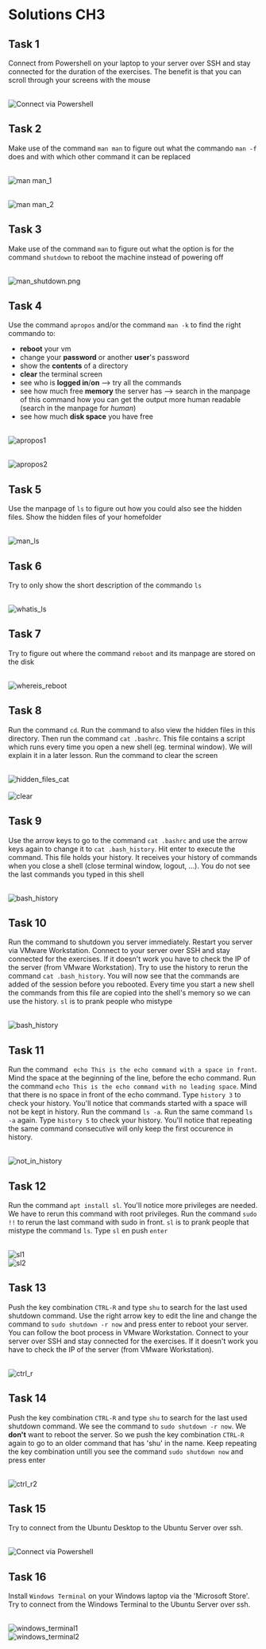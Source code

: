 # Solutions CH3
## Task 1
Connect from Powershell on your laptop to your server over SSH and stay connected for the duration of the exercises. The benefit is that you can scroll through your screens with the mouse  

<br/>![Connect via Powershell](images/Connect_via_Powershell.png)  

## Task 2
Make use of the command `man man` to figure out what the commando `man -f` does and with which other command it can be replaced  

<br/>![man man_1](images/man_man_1.png)  

<br/>![man man_2](images/man_man_2.png)

## Task 3
Make use of the command `man` to figure out what the option is for the command `shutdown` to reboot the machine instead of powering off  

<br/>![man_shutdown.png](images/man_shutdown.png)

## Task 4
Use the command `apropos` and/or the command `man -k` to find the right commando to:
- __reboot__ your vm
- change your __password__ or another __user__'s password
- show the __contents__ of a directory
- __clear__ the terminal screen
- see who is __logged in__/__on__ --> try all the commands
- see how much free __memory__ the server has  --> search in the manpage of this command how you can get the output more human readable (search in the manpage for _human_)
- see how much __disk space__ you have free   

<br/>![apropos1](images/apropos1.png)  

<br/>![apropos2](images/apropos2.png)
  

## Task 5
Use the manpage of `ls` to figure out how you could also see the hidden files. Show the hidden files of your homefolder

<br/>![man_ls](images/man_ls.png)

## Task 6 
Try to only show the short description of the commando `ls`  

<br/>![whatis_ls](images/whatis_ls.png)

## Task 7 
Try to figure out where the command `reboot` and its manpage are stored on the disk  

<br/>![whereis_reboot](images/whereis_reboot.png)

## Task 8 
Run the command `cd`. Run the command to also view the hidden files in this directory. Then run the command `cat .bashrc`. This file contains a script which runs every time you open a new shell (eg. terminal window). We will explain it in a later lesson. Run the command to clear the screen  

<br/>![hidden_files_cat](images/hidden_files_cat.png)  
<br/>![clear](images/clear.png)


## Task 9 
Use the arrow keys to go to the command `cat .bashrc` and use the arrow keys again to change it to `cat .bash_history`. Hit enter to execute the command. This file holds your history. It receives your history of commands when you close a shell (close terminal window, logout, ...). You do not see the last commands you typed in this shell

<br/>![bash_history](images/bash_history.png)


## Task 10
Run the command to shutdown you server immediately. Restart you server via VMware Workstation.
Connect to your server over SSH and stay connected for the exercises. If it doesn't work you have to check the IP of the server (from VMware Workstation).
Try to use the history to rerun the command `cat .bash_history`. You will now see that the commands are added of the session before you rebooted. Every time you start a new shell the commands from this file are copied into the shell's memory so we can use the history.
`sl` is to prank people who mistype 

<br/>![bash_history](images/bash_history.png)


## Task 11
Run the command ` echo This is the echo command with a space in front`. Mind the space at the beginning of the line, before the echo command.
Run the command `echo This is the echo command with no leading space`. Mind that there is no space in front of the echo command.
Type `history 3` to check your history.
You'll notice that commands started with a space will not be kept in history.
Run the command `ls -a`.
Run the same command `ls -a` again.
Type `history 5` to check your history.
You'll notice that repeating the same command consecutive will only keep the first occurence in history.  

<br/>![not_in_history](images/not_in_history.png)


## Task 12
Run the command `apt install sl`. You'll notice more privileges are needed. We have to rerun this command with root privileges. Run the command `sudo !!` to rerun the last command with sudo in front. `sl` is to prank people that mistype the command `ls`. Type `sl` en push `enter`

<br/>![sl1](images/sl1.png)
<br/>![sl2](images/sl2.png)


## Task 13
Push the key combination `CTRL-R` and type `shu` to search for the last used shutdown command. Use the right arrow key to edit the line and change the command to `sudo shutdown -r now` and press enter to reboot your server. You can follow the boot process in VMware Workstation. Connect to your server over SSH and stay connected for the exercises. If it doesn't work you have to check the IP of the server (from VMware Workstation).  

<br/>![ctrl_r](images/ctrl_r.png)


## Task 14
Push the key combination `CTRL-R` and type `shu` to search for the last used shutdown command. We see the command to `sudo shutdown -r now`. We __don't__ want to reboot the server.  So we push the key combination `CTRL-R` again to go to an older command that has 'shu' in the name. Keep repeating the key combination untill you see the command `sudo shutdown now` and press enter  

<br/>![ctrl_r2](images/ctrl_r2.png)


## Task 15
Try to connect from the Ubuntu Desktop to the Ubuntu Server over ssh.  

<br/>![Connect via Powershell](images/Connect_via_Powershell.png) 

## Task 16
Install `Windows Terminal` on your Windows laptop via the 'Microsoft Store'. Try to connect from the Windows Terminal to the Ubuntu Server over ssh. 

<br/>![windows_terminal1](images/windows_terminal1.png)
<br/>![windows_terminal2](images/windows_terminal2.png)
